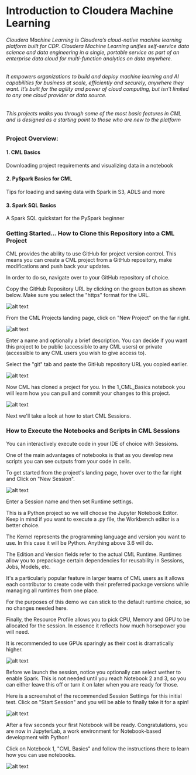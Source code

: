 # Introduction to Cloudera Machine Learning

###### Cloudera Machine Learning is Cloudera’s cloud-native machine learning platform built for CDP. Cloudera Machine Learning unifies self-service data science and data engineering in a single, portable service as part of an enterprise data cloud for multi-function analytics on data anywhere.

###### It empowers organizations to build and deploy machine learning and AI capabilities for business at scale, efficiently and securely, anywhere they want. It’s built for the agility and power of cloud computing, but isn’t limited to any one cloud provider or data source.

###### This projects walks you through some of the most basic features in CML and is designed as a starting point to those who are new to the platform

### Project Overview:

#### 1. CML Basics

Downloading project requirements and visualizing data in a notebook

#### 2. PySpark Basics for CML

Tips for loading and saving data with Spark in S3, ADLS and more

#### 3. Spark SQL Basics

A Spark SQL quickstart for the PySpark beginner


### Getting Started... How to Clone this Repository into a CML Project

CML provides the ability to use GitHub for project version control. This means you can create a CML project from a GitHub repository, make modifications and push back your updates.

In order to do so, navigate over to your GitHub repository of choice.

Copy the GitHub Repository URL by clicking on the green button as shown below. Make sure you select the "https" format for the URL.


![alt text](img/copy_url.png)


From the CML Projects landing page, click on "New Project" on the far right.


![alt text](img/cml_proj_home.png)


Enter a name and optionally a brief description. You can decide if you want this project to be public (accessible to any CML users) or private (accessible to any CML users you wish to give access to).

Select the "git" tab and paste the GitHub repository URL you copied earlier.  


![alt text](img/creating_proj.png)


Now CML has cloned a project for you. In the 1_CML_Basics notebook you will learn how you can pull and commit your changes to this project. 


![alt text](img/inproject_home.png)


Next we'll take a look at how to start CML Sessions. 


### How to Execute the Notebooks and Scripts in CML Sessions

You can interactively execute code in your IDE of choice with Sessions. 

One of the main advantages of notebooks is that as you develop new scripts you can see outputs from your code in cells.

To get started from the project's landing page, hover over to the far right and Click on "New Session".


![alt text](/img/create_session.png)


Enter a Session name and then set Runtime settings. 

This is a Python project so we will choose the Jupyter Notebook Editor. Keep in mind if you want to execute a .py file, the Workbench editor is a better choice. 

The Kernel represents the programming language and version you want to use. In this case it will be Python. Anything above 3.6 will do. 

The Edition and Version fields refer to the actual CML Runtime. Runtimes allow you to prepackage certain dependencies for reusability in Sessions, Jobs, Models, etc.

It's a particularly popular feature in larger teams of CML users as it allows each contributor to create code with their preferred package versions while managing all runtimes from one place.

For the purposes of this demo we can stick to the default runtime choice, so no changes needed here. 

Finally, the Resource Profile allows you to pick CPU, Memory and GPU to be allocated for the session. In essence it reflects how much horsepower you will need. 

It is recommended to use GPUs sparingly as their cost is dramatically higher. 


![alt text](img/start_session.png)


Before we launch the session, notice you optionally can select wether to enable Spark. This is not needed until you reach Notebook 2 and 3, so you can either leave this off or turn it on later when you are ready for those.

Here is a screenshot of the recommended Session Settings for this initial test. Click on "Start Session" and you will be able to finally take it for a spin!


![alt text](img/final_session_settings.png)


After a few seconds your first Notebook will be ready. Congratulations, you are now in JupyterLab, a work environment for Notebook-based development with Python!

Click on Notebook 1, "CML Basics" and follow the instructions there to learn how you can use notebooks.


![alt text](img/notebook.png)










